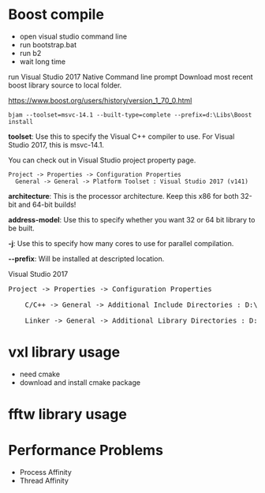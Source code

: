 # Boost compile
* open visual studio command line 
* run bootstrap.bat
* run b2
* wait long time

run Visual Studio 2017 Native Command line prompt
Download most recent boost library source to local folder.

https://www.boost.org/users/history/version_1_70_0.html

```bjam --toolset=msvc-14.1 --built-type=complete --prefix=d:\Libs\Boost install``` 

**toolset**: Use this to specify the Visual C++ compiler to use. For Visual Studio 2017, this is msvc-14.1. 

You can check out in Visual Studio project property page.
```
Project -> Properties -> Configuration Properties
  General -> General -> Platform Toolset : Visual Studio 2017 (v141)
```

**architecture**: This is the processor architecture. Keep this x86 for both 32-bit and 64-bit builds!

**address-model**: Use this to specify whether you want 32 or 64 bit library to be built.

**-j**: Use this to specify how many cores to use for parallel compilation.

**--prefix**: Will be installed at descripted location.


Visual Studio 2017 

<pre>
Project -> Properties -> Configuration Properties

	C/C++ -> General -> Additional Include Directories : D:\Libs\Boost\include\boost-1_70
	
	Linker -> General -> Additional Library Directories : D:\libs\Boost\lib 
</pre>  




# vxl library usage
* need cmake 
* download and install cmake package


# fftw library usage

# Performance Problems
* Process Affinity
* Thread Affinity


